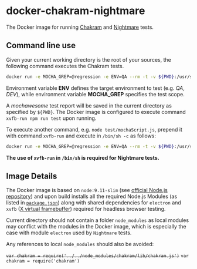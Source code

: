# docker-chakram-nightmare

The Docker image for running [Chakram](https://github.com/CKOTech/checkout-chakram) and [Nightmare](https://github.com/segmentio/nightmare) tests.

## Command line use

Given your current working directory is the root of your sources, the following command executes the Chakram tests.

```bash
docker run -e MOCHA_GREP=@regression -e ENV=QA --rm -t -v ${PWD}:/usr/src/app vladimiraleksandrovcko/docker-chakram-nightmare:9.11-slim-tc
```

Environment variable **ENV** defines the target environment to test (e.g. _QA_, _DEV_), while environment variable **MOCHA_GREP** specifies the test scope. 

A _mochawesome_ test report will be saved in the current directory as specified by `${PWD}`. The Docker image is configured to execute command `xvfb-run npm run test` upon running. 

To execute another command, e.g. `node test/mochaScript.js`, prepend it with command `xvfb-run` and execute in `/bin/sh -c` as follows:

```bash
docker run -e MOCHA_GREP=@regression -e ENV=QA --rm -t -v ${PWD}:/usr/src/app vladimiraleksandrovcko/docker-chakram-nightmare:9.11-slim-tc /bin/sh -c 'xvfb-run node test/mochaScript.js'
```

**The use of `xvfb-run` in `/bin/sh` is required for Nightmare tests.**

## Image Details

The Docker image is based on `node:9.11-slim` (see [official Node.js repository](https://hub.docker.com/_/node/)) and upon build installs all the required Node.js Modules (as listed in [`package.json`](package.json)) along with shared dependencies for `electron` and `xvfb` ([X virtual framebuffer](https://en.wikipedia.org/wiki/Xvfb)) required for headless browser testing.

Current directory should not contain a folder `node_modules` as local modules may conflict with the modules in the Docker image, which is especially the case with module `electron` used by `Nightmare` tests.

Any references to local `node_modules` should also be avoided:

~~`var chakram = require('../../node_modules/chakram/lib/chakram.js')`~~
 `var chakram = require('chakram')`

